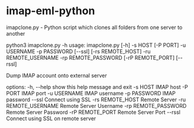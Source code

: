 # imap-eml-python
imapclone.py - Python script which clones all folders from one server to another


python3 imapclone.py -h
usage: imapclone.py  [-h] -s HOST [-P PORT] -u USERNAME -p PASSWORD [--ssl] [-rs REMOTE_HOST] 
                      -ru REMOTE_USERNAME -rp REMOTE_PASSWORD [-rP REMOTE_PORT] [--rssl]

Dump IMAP account onto external server

options:
  -h, --help           show this help message and exit
  -s HOST              IMAP host
  -P PORT              IMAP port
  -u USERNAME          IMAP username
  -p PASSWORD          IMAP password
  --ssl                Connect using SSL
  -rs REMOTE_HOST      Remote Server
  -ru REMOTE_USERNAME  Remote Server Username
  -rp REMOTE_PASSWORD  Remote Server Password
  -rP REMOTE_PORT      Remote Server Port
  --rssl               Connect using SSL on remote server
